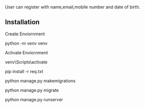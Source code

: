 User can register with name,email,mobile number and date of birth.

Installation
-------------

Create Enviornment

python -m venv venv

Activate Enviornment

venv\Scripts\activate

pip install -r req.txt

python manage.py makemigrations

python manage.py migrate 

python manage.py runserver
